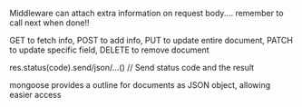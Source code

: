 Middleware can attach extra information on request body.... remember to call next when done!!

GET to fetch info, POST to add info, PUT to update entire document, PATCH to update specific field, DELETE to remove document

res.status(code).send/json/...()    // Send status code and the result

mongoose provides a outline for documents as JSON object, allowing easier access



